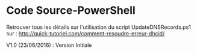 Code Source-PowerShell
=======================

Retrouver tous les détails sur l'utilisation du script UpdateDNSRecords.ps1 sur : http://quick-tutoriel.com/comment-resoudre-erreur-dhcid/

V1.0 (23/06/2016) : Version Initiale
